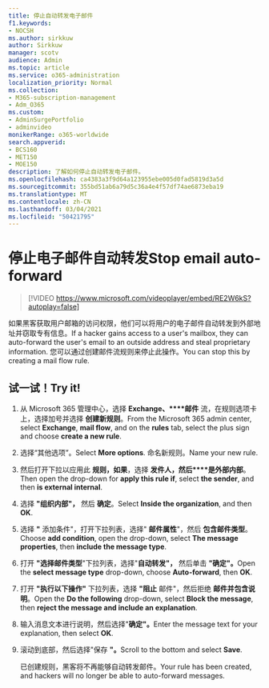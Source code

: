 ```yaml
---
title: 停止自动转发电子邮件
f1.keywords:
- NOCSH
ms.author: sirkkuw
author: Sirkkuw
manager: scotv
audience: Admin
ms.topic: article
ms.service: o365-administration
localization_priority: Normal
ms.collection:
- M365-subscription-management
- Adm_O365
ms.custom:
- AdminSurgePortfolio
- adminvideo
monikerRange: o365-worldwide
search.appverid:
- BCS160
- MET150
- MOE150
description: 了解如何停止自动转发电子邮件。
ms.openlocfilehash: ca4383a3f9d64a123955ebe005d0fad5819d3a5d
ms.sourcegitcommit: 355bd51ab6a79d5c36a4e4f57df74ae6873eba19
ms.translationtype: MT
ms.contentlocale: zh-CN
ms.lasthandoff: 03/04/2021
ms.locfileid: "50421795"
---
```

# <a name="stop-email-auto-forward"></a><span data-ttu-id="718a3-103">停止电子邮件自动转发</span><span class="sxs-lookup"><span data-stu-id="718a3-103">Stop email auto-forward</span></span>

> [!VIDEO https://www.microsoft.com/videoplayer/embed/RE2W6kS?autoplay=false]

<span data-ttu-id="718a3-104">如果黑客获取用户邮箱的访问权限，他们可以将用户的电子邮件自动转发到外部地址并窃取专有信息。</span><span class="sxs-lookup"><span data-stu-id="718a3-104">If a hacker gains access to a user's mailbox, they can auto-forward the user's email to an outside address and steal proprietary information.</span></span> <span data-ttu-id="718a3-105">您可以通过创建邮件流规则来停止此操作。</span><span class="sxs-lookup"><span data-stu-id="718a3-105">You can stop this by creating a mail flow rule.</span></span>

## <a name="try-it"></a><span data-ttu-id="718a3-106">试一试！</span><span class="sxs-lookup"><span data-stu-id="718a3-106">Try it!</span></span>

1. <span data-ttu-id="718a3-107">从 Microsoft 365 管理中心，选择 **Exchange、\*\*\*\*邮件** 流，在规则选项卡上，选择加号并选择 **创建新规则**。</span><span class="sxs-lookup"><span data-stu-id="718a3-107">From the Microsoft 365 admin center, select **Exchange**, **mail flow**, and on the **rules** tab, select the plus sign and choose **create a new rule**.</span></span>
1. <span data-ttu-id="718a3-108">选择“其他选项”。</span><span class="sxs-lookup"><span data-stu-id="718a3-108">Select **More options**.</span></span> <span data-ttu-id="718a3-109">命名新规则。</span><span class="sxs-lookup"><span data-stu-id="718a3-109">Name your new rule.</span></span>
1. <span data-ttu-id="718a3-110">然后打开下拉以应用此 **规则，如果**，选择 **发件人，然后\*\*\*\*是外部内部**。</span><span class="sxs-lookup"><span data-stu-id="718a3-110">Then open the drop-down for **apply this rule if**, select **the sender**, and then **is external internal**.</span></span>
1. <span data-ttu-id="718a3-111">选择 **"组织内部"，** 然后 **确定**。</span><span class="sxs-lookup"><span data-stu-id="718a3-111">Select **Inside the organization**, and then **OK**.</span></span>
1. <span data-ttu-id="718a3-112">选择 **"** 添加条件"，打开下拉列表，选择" **邮件属性**"，然后 **包含邮件类型**。</span><span class="sxs-lookup"><span data-stu-id="718a3-112">Choose **add condition**, open the drop-down, select **The message properties**, then **include the message type**.</span></span>
1. <span data-ttu-id="718a3-113">打开 **"选择邮件类型**"下拉列表，选择"**自动转发"，** 然后单击 **"确定"。**</span><span class="sxs-lookup"><span data-stu-id="718a3-113">Open the **select message type** drop-down, choose **Auto-forward**, then **OK**.</span></span>
1. <span data-ttu-id="718a3-114">打开 **"执行以下操作"** 下拉列表，选择 **"阻止** 邮件"，然后拒绝 **邮件并包含说明**。</span><span class="sxs-lookup"><span data-stu-id="718a3-114">Open the **Do the following** drop-down, select **Block the message**, then **reject the message and include an explanation**.</span></span>
1. <span data-ttu-id="718a3-115">输入消息文本进行说明，然后选择"**确定"。**</span><span class="sxs-lookup"><span data-stu-id="718a3-115">Enter the message text for your explanation, then select **OK**.</span></span>
1. <span data-ttu-id="718a3-116">滚动到底部，然后选择"保存 **"。**</span><span class="sxs-lookup"><span data-stu-id="718a3-116">Scroll to the bottom and select **Save**.</span></span>

    <span data-ttu-id="718a3-117">已创建规则，黑客将不再能够自动转发邮件。</span><span class="sxs-lookup"><span data-stu-id="718a3-117">Your rule has been created, and hackers will no longer be able to auto-forward messages.</span></span>
